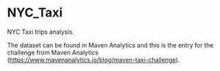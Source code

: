 # NYC_Taxi
NYC Taxi trips analysis. 

The dataset can be found in Maven Analytics and this is the entry for the challenge from Maven Analytics (https://www.mavenanalytics.io/blog/maven-taxi-challenge).
